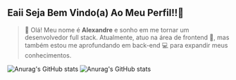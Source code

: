 ## Eaii Seja Bem Vindo(a) Ao Meu Perfil!!🚀

> 👋 Olá! Meu nome é **Alexandre** e sonho em me tornar um desenvolvedor full stack. Atualmente, atuo na área de frontend 🎨, mas também estou me aprofundando em back-end 💻 para expandir meus conhecimentos.

![Anurag's GitHub stats](https://github-readme-stats.vercel.app/api?username=Alexandre-Michael&theme=dark&show_icons=true)
![Anurag's GitHub stats](https://github-readme-stats.vercel.app/api/top-langs/?username=Alexandre-Michael&theme=dark&show_icons=true)

